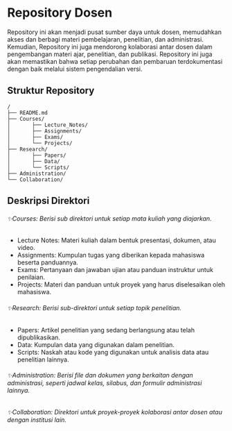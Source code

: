 # Repository Dosen
Repository ini akan menjadi pusat sumber daya untuk dosen, memudahkan akses dan berbagi materi pembelajaran, penelitian, dan administrasi. Kemudian, Repository ini juga mendorong kolaborasi antar dosen dalam pengembangan materi ajar, penelitian, dan publikasi. Repository ini juga akan memastikan bahwa setiap perubahan dan pembaruan terdokumentasi dengan baik melalui sistem pengendalian versi.

## Struktur Repository
```
/
├── README.md
├── Courses/
│       ├── Lecture_Notes/
│       ├── Assignments/
│       ├── Exams/
│       └── Projects/
├── Research/
│       ├── Papers/
│       ├── Data/
│       └── Scripts/
├── Administration/
└── Collaboration/
```

## Deskripsi Direktori
###### ✨Courses: Berisi sub direktori untuk setiap mata kuliah yang diajarkan.
- Lecture Notes: Materi kuliah dalam bentuk presentasi, dokumen, atau video.
- Assignments: Kumpulan tugas yang diberikan kepada mahasiswa beserta panduannya.
- Exams: Pertanyaan dan jawaban ujian atau panduan instruktur untuk penilaian.
- Projects: Materi dan panduan untuk proyek yang harus diselesaikan oleh mahasiswa.

###### ✨Research: Berisi sub-direktori untuk setiap topik penelitian.
- Papers: Artikel penelitian yang sedang berlangsung atau telah dipublikasikan.
- Data: Kumpulan data yang digunakan dalam penelitian.
- Scripts: Naskah atau kode yang digunakan untuk analisis data atau penelitian lainnya.

###### ✨Administration: Berisi file dan dokumen yang berkaitan dengan administrasi, seperti jadwal kelas, silabus, dan formulir administrasi lainnya.
###### ✨Collaboration: Direktori untuk proyek-proyek kolaborasi antar dosen atau dengan institusi lain.


